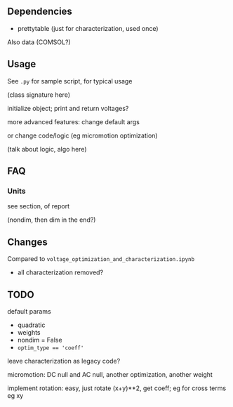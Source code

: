 ## Dependencies
- prettytable (just for characterization, used once)

Also data (COMSOL?)

## Usage
See `.py` for sample script, for typical usage

(class signature here)

initialize object; print and return voltages?

more advanced features: change default args

or change code/logic (eg micromotion optimization)

(talk about logic, algo here)


## FAQ

### Units
see section, of report

(nondim, then dim in the end?)

## Changes
Compared to `voltage_optimization_and_characterization.ipynb`
- all characterization removed?

## TODO

default params
- quadratic
- weights
- nondim = False
- `optim_type == 'coeff'`

leave characterization as legacy code?

micromotion: DC null and AC null, another optimization, another weight

implement rotation: easy, just rotate (x+y)**2, get coeff; eg for cross terms eg xy
